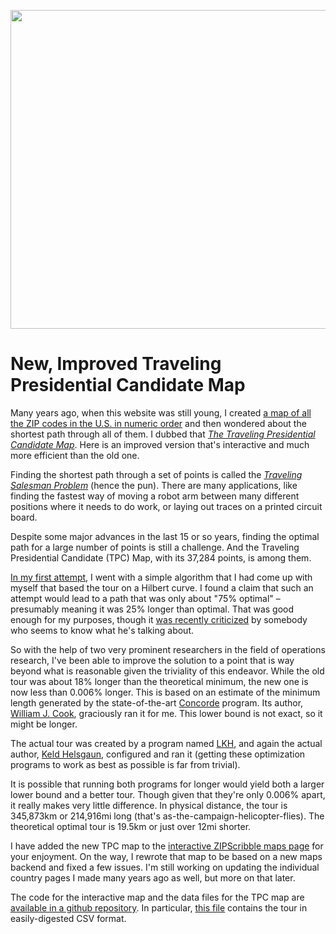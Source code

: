 <p align="center"><img src="https://media.eagereyes.org/wp-content/uploads/2012/01/ziptpcmap-teaser.png" width="825" height="510" /></p>

# New, Improved Traveling Presidential Candidate Map

Many years ago, when this website was still young, I created <a href="/zipscribble-maps/united-states">a map of all the ZIP codes in the U.S. in numeric order</a> and then wondered about the shortest path through all of them. I dubbed that <a href="/zipscribble-maps/travelling-presidential-candidate-map"><em>The Traveling Presidential Candidate Map</em></a>. Here is an improved version that's interactive and much more efficient than the old one.

Finding the shortest path through a set of points is called the <em><a href="https://en.wikipedia.org/wiki/Travelling_salesman_problem">Traveling Salesman Problem</a></em> (hence the pun). There are many applications, like finding the fastest way of moving a robot arm between many different positions where it needs to do work, or laying out traces on a printed circuit board.

Despite some major advances in the last 15 or so years, finding the optimal path for a large number of points is still a challenge. And the Traveling Presidential Candidate (TPC) Map, with its 37,284 points, is among them.

<a href="/zipscribble-maps/travelling-presidential-candidate-map">In my first attempt</a>, I went with a simple algorithm that I had come up with myself that based the tour on a Hilbert curve. I found a claim that such an attempt would lead to a path that was only about "75% optimal" – presumably meaning it was 25% longer than optimal. That was good enough for my purposes, though it <a href="http://mat.tepper.cmu.edu/blog/?p=8376">was recently criticized</a> by somebody who seems to know what he's talking about.

So with the help of two very prominent researchers in the field of operations research, I've been able to improve the solution to a point that is way beyond what is reasonable given the triviality of this endeavor. While the old tour was about 18% longer than the theoretical minimum, the new one is now less than 0.006% longer. This is based on an estimate of the minimum length generated by the state-of-the-art <a href="http://www.math.uwaterloo.ca/tsp/concorde/index.html">Concorde</a> program. Its author, <a href="http://www.math.uwaterloo.ca/~bico/">William J. Cook</a>, graciously ran it for me. This lower bound is not exact, so it might be longer.

The actual tour was created by a program named <a href="http://webhotel4.ruc.dk/~keld/research/LKH/">LKH</a>, and again the actual author, <a href="http://webhotel4.ruc.dk/~keld/">Keld Helsgaun</a>, configured and ran it (getting these optimization programs to work as best as possible is far from trivial).

It is possible that running both programs for longer would yield both a larger lower bound and a better tour. Though given that they're only 0.006% apart, it really makes very little difference. In physical distance, the tour is 345,873km or 214,916mi long (that's as-the-campaign-helicopter-flies). The theoretical optimal tour is 19.5km or just over 12mi shorter.

I have added the new TPC map to the <a href="/zipscribble-maps/interactive-zipscribble-map">interactive ZIPScribble maps page</a> for your enjoyment. On the way, I rewrote that map to be based on a new maps backend and fixed a few issues. I'm still working on updating the individual country pages I made many years ago as well, but more on that later.

The code for the interactive map and the data files for the TPC map are <a href="https://github.com/eagereyes/zipscribble">available in a github repository</a>. In particular, <a href="https://github.com/eagereyes/zipscribble/blob/master/ZIPTPCMap/USTPCmap.csv">this file</a> contains the tour in easily-digested CSV format.
